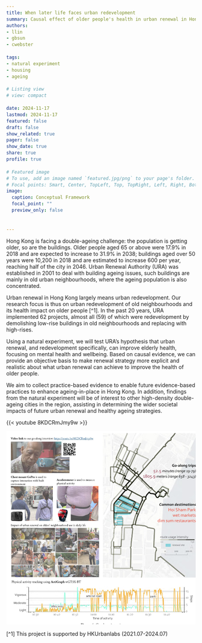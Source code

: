 ```yaml
---
title: When later life faces urban redevelopment
summary: Causal effect of older people's health in urban renewal in Hong Kong
authors: 
- llin
- gbsun
- cwebster

tags: 
- natural experiment
- housing
- ageing

# Listing view
# view: compact

date: 2024-11-17
lastmod: 2024-11-17
featured: false
draft: false
show_related: true
pager: false
show_date: true
share: true
profile: true

# Featured image
# To use, add an image named `featured.jpg/png` to your page's folder.
# Focal points: Smart, Center, TopLeft, Top, TopRight, Left, Right, BottomLeft, Bottom, BottomRight.
image:
  caption: Conceptual Framework
  focal_point: ""
  preview_only: false


---
```


Hong Kong is facing a double-ageing challenge: the population is getting older, so are the buildings. Older people aged 65 or above were 17.9% in 2018 and are expected to increase to 31.9% in 2038; buildings aged over 50 years were 10,200 in 2018 and are estimated to increase 600 per year, reaching half of the city in 2046. Urban Renewal Authority (URA) was established in 2001 to deal with building ageing issues, such buildings are mainly in old urban neighbourhoods, where the ageing population is also concentrated.

Urban renewal in Hong Kong largely means urban redevelopment. Our research focus is thus on urban redevelopment of old neighbourhoods and its health impact on older people [^1]. In the past 20 years, URA implemented 62 projects, almost all (59) of which were redevelopment by demolishing low-rise buildings in old neighbourhoods and replacing with high-rises. 

Using a natural experiment, we will test URA’s hypothesis that urban renewal, and redevelopment specifically, can improve elderly health, focusing on mental health and wellbeing. Based on causal evidence, we can provide an objective basis to make renewal strategy more explicit and realistic about what urban renewal can achieve to improve the health of older people. 

We aim to collect practice-based evidence to enable future evidence-based practices to enhance ageing-in-place in Hong Kong. In addition, findings from the natural experiment will be of interest to other high-density double-ageing cities in the region, assisting in determining the wider societal impacts of future urban renewal and healthy ageing strategies. 

{{< youtube 8KDCRmJmy9w >}}

![](figure2_20200930_1.jpg)

[^1] This project is supported by HKUrbanlabs (2021.07-2024.07)
